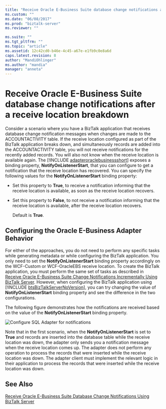 ```yaml
---
title: "Receive Oracle E-Business Suite database change notifications after a receive location breakdown | Microsoft Docs"
ms.custom: ""
ms.date: "06/08/2017"
ms.prod: "biztalk-server"
ms.reviewer: ""

ms.suite: ""
ms.tgt_pltfrm: ""
ms.topic: "article"
ms.assetid: 12c42cd0-b46e-4c45-a67e-e1fb9c0e8a6d
caps.latest.revision: 8
author: "MandiOhlinger"
ms.author: "mandia"
manager: "anneta"
---
```

# Receive Oracle E-Business Suite database change notifications after a receive location breakdown
Consider a scenario where you have a BizTalk application that receives database change notification messages when changes are made to the ACCOUNTACTIVITY table. If the receive location configured as part of the BizTalk application breaks down, and simultaneously records are added into the ACCOUNTACTIVITY table, you will not receive notifications for the recently added records. You will also not know when the receive location is available again. The [!INCLUDE [adapteroraclebusinessshort](../../includes/adapteroraclebusinessshort-md.md)] exposes a binding property, <strong>NotifyOnListenerStart</strong>, that you can configure to get a notification that the receive location has recovered. You can specify the following values for the <strong>NotifyOnListenerStart</strong> binding property:  
  
- Set this property to **True**, to receive a notification informing that the receive location is available, as soon as the receive location recovers.  
  
- Set this property to **False**, to not receive a notification informing that the receive location is available, after the receive location recovers.  
  
  Default is **True**.  
  
## Configuring the Oracle E-Business Adapter Behavior  
 For either of the approaches, you do not need to perform any specific tasks while generating metadata or while configuring the BizTalk application. You only need to set the <strong>NotifyOnListenerStart</strong> binding property accordingly on the WCF-Custom or WCF-OracleEBS receive location. To create the BizTalk application, you must perform the same set of tasks as described in [Receive Oracle E-Business Suite Change Notifications Incrementally Using BizTalk Server](../../adapters-and-accelerators/adapter-oracle-ebs/receive-oracle-ebs-change-notifications-incrementally-using-biztalk-server.md). However, when configuring the BizTalk application using [!INCLUDE [btsBizTalkServerNoVersion](../../includes/btsbiztalkservernoversion-md.md)], you can try changing the value of <strong>NotifyOnListenerStart</strong> binding property and see the difference in the two configurations.  
  
 The following figure demonstrates how the notifications are received based on the value of the **NotifyOnListenerStart** binding property.  
  
 ![Configure SQL Adapter for notifications](../../adapters-and-accelerators/adapter-oracle-database/media/4018300a-1a58-47da-ac9d-c77c13d7081d.gif "4018300a-1a58-47da-ac9d-c77c13d7081d")  
  
 Note that in the first scenario, when the **NotifyOnListenerStart** is set to **True** and records are inserted into the database table while the receive location was down, the adapter only sends you a notification message when the receive location comes up. The adapter does not perform any operation to process the records that were inserted while the receive location was down. The adapter client must implement the relevant logic in their application to process the records that were inserted while the receive location was down.  
  
## See Also  
 [Receive Oracle E-Business Suite Database Change Notifications Using BizTalk Server](../../adapters-and-accelerators/adapter-oracle-ebs/receive-oracle-ebs-database-change-notifications-using-biztalk-server.md)